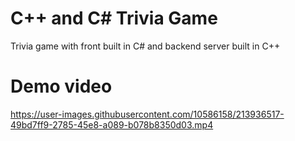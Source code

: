 # C++ and C# Trivia Game
Trivia game with front built in C# and backend server built in C++

# Demo video
https://user-images.githubusercontent.com/10586158/213936517-49bd7ff9-2785-45e8-a089-b078b8350d03.mp4

